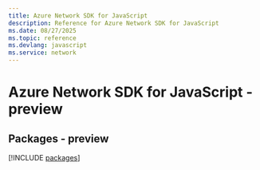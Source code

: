 ```yaml
---
title: Azure Network SDK for JavaScript
description: Reference for Azure Network SDK for JavaScript
ms.date: 08/27/2025
ms.topic: reference
ms.devlang: javascript
ms.service: network
---
```

# Azure Network SDK for JavaScript - preview
## Packages - preview
[!INCLUDE [packages](network-index.md)]